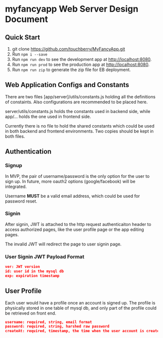 
# myfancyapp Web Server Design Document

## Quick Start

1. git clone <https://github.com/touchberry/MyFancyApp.git>
2. Run `npm i --save`
3. Run `npm run dev` to see the development app at <http://localhost:8080>.
4. Run `npm run prod` to see the production app at <http://localhost:8080>.
5. Run `npm run zip` to generate the zip file for EB deployment.

## Web Application Configs and Constants

There are two files \[app/server\]/utils/constants.js holding all the definitions of constaints. Also configurations are recommended to be placed here.

server/utils/constants.js holds the constants used in backend side, while app/... holds the one used in frontend side.

Currently there is no file to hold the shared constants which could be used in both backend and frontend environments. Two copies should be kept in both files.

## Authentication

### Signup

In MVP, the pair of username/password is the only option for the user to sign up. In future, more oauth2 options (google/facebook) will be integrated.

Username **MUST** be a valid email address, which could be used for password reset.

### Signin

After signin, JWT is attached to the http request authenticaiton header to access authorized pages, like the user profile page or the app editing pages.

The invalid JWT will redirect the page to user signin page.

### User Signin JWT Payload Format

```json
ver: JWT version
id: user id in the mysql db
exp: expiration timestamp
```

## User Profile

Each user would have a profile once an account is signed up. The profile is physically stored in one table of mysql db, and only part of the profile could be retrieved on front end.

```json
username: required, string, email format
password: required, string, harshed raw password
createAt: required, timestamp, the time when the user account is created.
```
